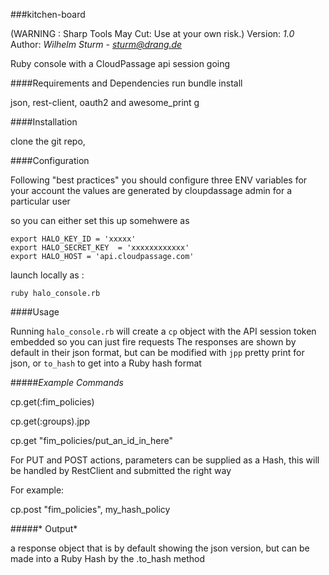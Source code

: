 ###kitchen-board

(WARNING : Sharp Tools May Cut: Use at your own risk.)
Version: *1.0*
<br />
Author: *Wilhelm Sturm* - *sturm@drang.de*

Ruby console with a CloudPassage api session going


####Requirements and Dependencies
run bundle install

json, rest-client, oauth2 and awesome_print g

####Installation 

clone the git repo, 


####Configuration

Following "best practices" you should configure three ENV variables for your account
the values are generated by cloupdassage admin for a particular user

so you can either set this up somehwere as

```
export HALO_KEY_ID = 'xxxxx'
export HALO_SECRET_KEY  = 'xxxxxxxxxxxx'
export HALO_HOST = 'api.cloudpassage.com'
```

launch locally as :

`ruby halo_console.rb`


####Usage

Running `halo_console.rb` will create a `cp` object with the API session token embedded so you can just fire requests
The responses are shown by default in their json format, but can be modified with `jpp` pretty print
for json, or `to_hash` to get into a Ruby hash format


#####*Example Commands*

cp.get(:fim_policies)

cp.get(:groups).jpp

cp.get "fim_policies/put_an_id_in_here"

For PUT and POST actions, parameters can be supplied as a Hash,
this will be handled by RestClient and submitted the right way

For example:

cp.post "fim_policies", my_hash_policy


#####* Output*

a response object that is by default showing the json version, but can be made into a Ruby Hash by the .to_hash method

